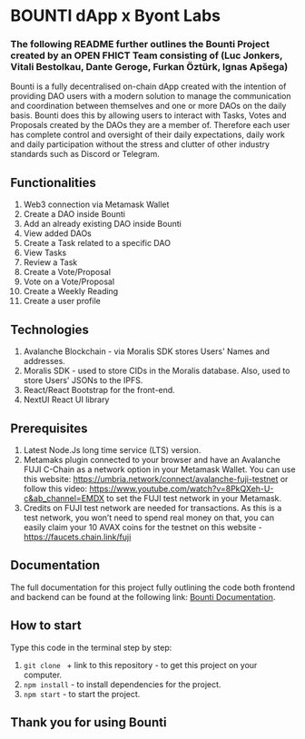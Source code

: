 # BOUNTI dApp x Byont Labs

### The following README further outlines the Bounti Project created by an OPEN FHICT Team consisting of (Luc Jonkers, Vitali Bestolkau, Dante Geroge, Furkan Öztürk, Ignas Apšega)


Bounti is a fully decentralised on-chain dApp created with the intention of providing DAO users with a modern solution to manage the communication and coordination between themselves and one or more DAOs on the daily basis. Bounti does this by allowing users to interact with Tasks, Votes and Proposals created by the DAOs they are a member of. Therefore each user has complete control and oversight of their daily expectations, daily work and daily participation without the stress and clutter of other industry standards such as Discord or Telegram.

## Functionalities

1. Web3 connection via Metamask Wallet
2. Create a DAO inside Bounti
3. Add an already existing DAO inside Bounti
4. View added DAOs
5. Create a Task related to a specific DAO
6. View Tasks
7. Review a Task
8. Create a Vote/Proposal
9. Vote on a Vote/Proposal
10. Create a Weekly Reading
11. Create a user profile


## Technologies

1. Avalanche Blockchain - via Moralis SDK stores Users' Names and addresses.
2. Moralis SDK - used to store CIDs in the Moralis database. Also, used to store Users' JSONs to the IPFS.
3. React/React Bootstrap for the front-end.
4. NextUI React UI library


## Prerequisites
1. Latest Node.Js long time service (LTS) version.
2. Metamaks plugin connected to your browser and have an
Avalanche FUJI C-Chain as a network option in your Metamask Wallet. 
You can use this website: https://umbria.network/connect/avalanche-fuji-testnet 
or follow this video: https://www.youtube.com/watch?v=8PkQXeh-U-c&ab_channel=EMDX 
to set the FUJI test network in your Metamask.
3. Credits on FUJI test network are needed for transactions. As this is a test network, you won’t need to spend real money on
that, you can easily claim your 10 AVAX coins for the testnet on this website - https://faucets.chain.link/fuji


## Documentation

The full documentation for this project fully outlining the code both frontend and backend can be found at the following link:
[Bounti Documentation](https://docs.google.com/document/d/1asJG7DCwxHCSHNpulH3iwnG2YJIdKn0weVSz1izFNrY/edit?usp=sharing).


## How to start

Type this code in the terminal step by step:
1. `git clone ` + link to this repository - to get this project on your computer.
2. `npm install` - to install dependencies for the project.
3. `npm start` - to start the project.

## Thank you for using Bounti
